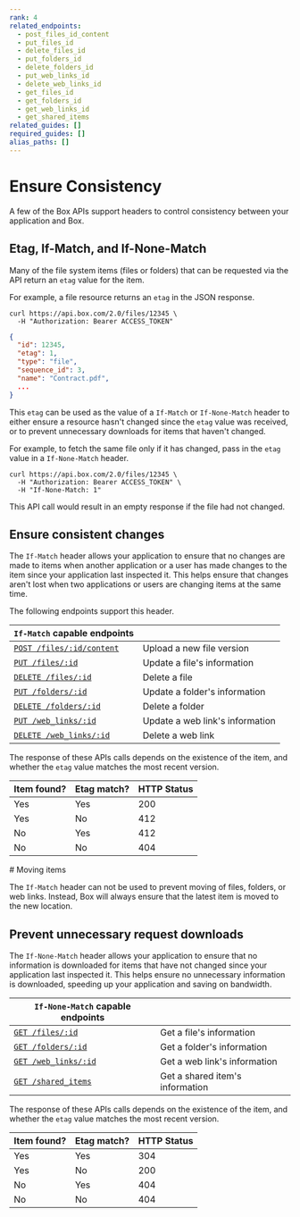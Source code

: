 ```yaml
---
rank: 4
related_endpoints:
  - post_files_id_content
  - put_files_id
  - delete_files_id
  - put_folders_id
  - delete_folders_id
  - put_web_links_id
  - delete_web_links_id
  - get_files_id
  - get_folders_id
  - get_web_links_id
  - get_shared_items
related_guides: []
required_guides: []
alias_paths: []
---
```


# Ensure Consistency

A few of the Box APIs support headers to control consistency between your
application and Box.

## Etag, If-Match, and If-None-Match

Many of the file system items (files or folders) that can be requested via the
API return an `etag` value for the item.

For example, a file resource returns an `etag` in the JSON response.

```curl
curl https://api.box.com/2.0/files/12345 \
  -H "Authorization: Bearer ACCESS_TOKEN"
```

```json
{
  "id": 12345,
  "etag": 1,
  "type": "file",
  "sequence_id": 3,
  "name": "Contract.pdf",
  ...
}
```

This `etag` can be used as the value of a `If-Match` or `If-None-Match`
header to either ensure a resource hasn't changed since the `etag` value was
received, or to prevent unnecessary downloads for items that haven't changed.

For example, to fetch the same file only if it has changed, pass in the `etag`
value in a `If-None-Match` header.

```curl
curl https://api.box.com/2.0/files/12345 \
  -H "Authorization: Bearer ACCESS_TOKEN" \
  -H "If-None-Match: 1"
```

This API call would result in an empty response if the file had not changed.

## Ensure consistent changes

The `If-Match` header allows your application to ensure that no changes are
made to items when another application or a user has made changes to the item
since your application last inspected it. This helps ensure that
changes aren't lost when two applications or users are changing items at the
same time.

The following endpoints support this header.

<!-- markdownlint-disable line-length -->

| `If-Match` capable endpoints                                  |                                 |
| ------------------------------------------------------------- | ------------------------------- |
| [`POST /files/:id/content`](endpoint://post_files_id_content) | Upload a new file version       |
| [`PUT /files/:id`](endpoint://put_files_id)                   | Update a file's information     |
| [`DELETE /files/:id`](endpoint://delete_files_id)             | Delete a file                   |
| [`PUT /folders/:id`](endpoint://put_folders_id)               | Update a folder's information   |
| [`DELETE /folders/:id`](endpoint://delete_folders_id)         | Delete a folder                 |
| [`PUT /web_links/:id`](endpoint://put_web_links_id)           | Update a web link's information |
| [`DELETE /web_links/:id`](endpoint://delete_web_links_id)     | Delete a web link               |

<!-- markdownlint-enable line-length -->

The response of these APIs calls depends on the existence of the item,
and whether the `etag` value matches the most recent version.

| Item found? | Etag match? | HTTP Status |
| ----------- | ----------- | ----------- |
| Yes         | Yes         | 200         |
| Yes         | No          | 412         |
| No          | Yes         | 412         |
| No          | No          | 404         |

<Message type='warning'>
  # Moving items

  The `If-Match` header can not be used to prevent moving of files, folders,
  or web links. Instead, Box will always ensure that the latest item is moved to
  the new location.
</Message>

## Prevent unnecessary request downloads

The `If-None-Match` header allows your application to ensure that no information
is downloaded for items that have not changed since your application last
inspected it. This helps ensure no unnecessary information is downloaded,
speeding up your application and saving on bandwidth.

<!-- markdownlint-disable line-length -->

| `If-None-Match` capable endpoints                   |                                 |
| --------------------------------------------------- | ------------------------------- |
| [`GET /files/:id`](endpoint://get_files_id)         | Get a file's information        |
| [`GET /folders/:id`](endpoint://get_folder_id)      | Get a folder's information      |
| [`GET /web_links/:id`](endpoint://get_web_links_id) | Get a web link's information    |
| [`GET /shared_items`](endpoint://get_shared_items)  | Get a shared item's information |

<!-- markdownlint-enable line-length -->

The response of these APIs calls depends on the existence of the item,
and whether the `etag` value matches the most recent version.

| Item found? | Etag match? | HTTP Status |
| ----------- | ----------- | ----------- |
| Yes         | Yes         | 304         |
| Yes         | No          | 200         |
| No          | Yes         | 404         |
| No          | No          | 404         |
